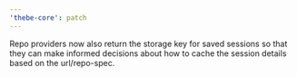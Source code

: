 ```yaml
---
'thebe-core': patch
---
```


Repo providers now also return the storage key for saved sessions so that they can make informed decisions about how to cache the session details based on the url/repo-spec.
